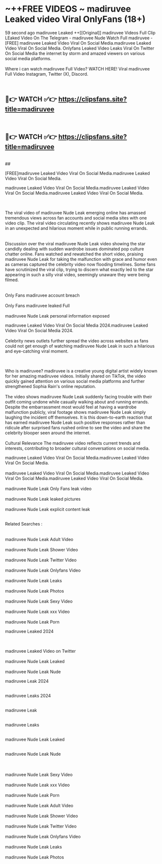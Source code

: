 # ~++FREE VIDEOS ~ madiruvee Leaked video Viral OnlyFans (18+)<br>


59 second ago madiruvee Leaked ++[[Original]] madiruvee Videos Full Clip LEaked Video On The Telegram  - madiruvee Nude  Watch Full madiruvee - [FREE] madiruvee Leaked Video Viral On Social Media.madiruvee Leaked Video Viral On Social Media.   Onlyfans Leaked Video Leaks Viral On Twitter On Social Media the internet by storm and amazed viewers on various social media platforms. <br><br>
Where i can watch madiruvee Full Video? WATCH HERE! Viral madiruvee Full Video Instagram, Twitter (X), Discord. <br>


 <br>

##  🔴👉 WATCH ✅👉  <a href="https://clipsfans.site?title=madiruvee&ref=git">https://clipsfans.site?title=madiruvee</a> <br>
  <br>

##  🔴👉 WATCH ✅👉  <a href="https://clipsfans.site?title=madiruvee&ref=git">https://clipsfans.site?title=madiruvee</a> <br>
  <br>
  ##



[FREE]madiruvee Leaked Video Viral On Social Media.madiruvee Leaked Video Viral On Social Media. <br>

madiruvee Leaked Video Viral On Social Media.madiruvee Leaked Video Viral On Social Media.madiruvee Leaked Video Viral On Social Media. <br>


  <br>

  <br>
The viral video of madiruvee Nude Leak emerging online has amassed tremendous views across fan accounts and social media sites with one video clip. The viral video circulating recently shows madiruvee Nude Leak in an unexpected and hilarious moment while in public running errands.<br>
<br>


<br>
Discussion over the viral madiruvee Nude Leak video showing the star candidly dealing with sudden wardrobe issues dominated pop culture chatter online. Fans watched and rewatched the short video, praising madiruvee Nude Leak for taking the malfunction with grace and humor even as cameras captured the celebrity video now flooding timelines. Some fans have scrutinized the viral clip, trying to discern what exactly led to the star appearing in such a silly viral video, seemingly unaware they were being filmed.<br>
<br>
<br> 
Only Fans madiruvee account breach<br>
<br>
Only Fans madiruvee leaked Full <br>
<br>
madiruvee Nude Leak personal information exposed<br>

madiruvee Leaked Video Viral On Social Media 2024.madiruvee Leaked Video Viral On Social Media 2024. <br>
<br>
Celebrity news outlets further spread the video across websites as fans could not get enough of watching madiruvee Nude Leak in such a hilarious and eye-catching viral moment.<br>
<br>

<br>
Who is madiruvee? madiruvee is a creative young digital artist widely known for her amazing madiruvee videos. Initially shared on TikTok, the video quickly gained attention on various social media platforms and further strengthened Sophia Rain's online reputation.<br>
<br>
The video shows madiruvee Nude Leak suddenly facing trouble with their outfit coming undone while casually walking about and running errands. Despite the embarrassment most would feel at having a wardrobe malfunction publicly, viral footage shows madiruvee Nude Leak simply laughing the incident off themselves. It is this down-to-earth reaction that has earned madiruvee Nude Leak such positive responses rather than ridicule after surprised fans rushed online to see the video and share the celebrity blooper seen around the internet.<br>
<br>
Cultural Relevance The madiruvee video reflects current trends and interests, contributing to broader cultural conversations on social media.<br>

madiruvee Leaked Video Viral On Social Media.madiruvee Leaked Video Viral On Social Media.<br>
<br>
madiruvee Leaked Video Viral On Social Media.madiruvee Leaked Video Viral On Social Media.madiruvee Leaked Video Viral On Social Media.<br>
<br>
madiruvee Nude Leak Only Fans leak video<br>
<br>
madiruvee Nude Leak leaked pictures<br>
<br>
madiruvee Nude Leak explicit content leak<br>


<br>
Related Searches :<br>
<br>

<br>
madiruvee Nude Leak Adult Video<br>
<br>
madiruvee Nude Leak Shower Video<br>
<br>
madiruvee Nude Leak Twitter Video<br>
<br>
madiruvee Nude Leak Onlyfans Video<br>
<br>
madiruvee Nude Leak Leaks<br>
<br>
madiruvee Nude Leak Photos<br>

<br>
madiruvee Nude Leak Sexy Video<br>
<br>
madiruvee Nude Leak xxx Video<br>
<br>
madiruvee Nude Leak Porn<br>

madiruvee  Leaked 2024 <br> <br>
<br>

madiruvee Leaked Video on Twitter <br>
<br>
madiruvee Nude Leak Leaked<br>
<br>
madiruvee Nude Leak Nude<br>


madiruvee  Leak 2024 <br> <br>



madiruvee  Leaks 2024 <br> <br>



 
madiruvee  Leak<br> <br>



madiruvee  Leaks<br> <br>


madiruvee Nude Leak Leaked<br> <br>

madiruvee Nude Leak Nude<br> <br>
<br> <br>
madiruvee Nude Leak Sexy Video
<br> <br>
madiruvee Nude Leak xxx Video
<br> <br>
madiruvee Nude Leak Porn
<br> <br>
madiruvee Nude Leak Adult Video
<br> <br>
madiruvee Nude Leak Shower Video
<br> <br>
madiruvee Nude Leak Twitter Video
<br> <br>
madiruvee Nude Leak Onlyfans Video
<br> <br>
madiruvee Nude Leak Leaks
<br> <br>
madiruvee Nude Leak Photos






</p>




 



</p>










